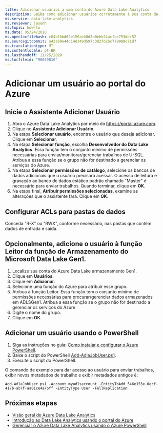 ```yaml
---
title: Adicionar usuários a uma conta do Azure Data Lake Analytics
description: Saiba como adicionar usuários corretamente à sua conta de Data Lake Analytics usando o assistente para Adicionar usuário e Azure PowerShell.
ms.service: data-lake-analytics
ms.reviewer: jasonh
ms.topic: how-to
ms.date: 05/24/2018
ms.openlocfilehash: c04b1bbd62e156aeb8d3a0ebb244cfbc753dec52
ms.sourcegitcommit: a43a59e44c14d349d597c3d2fd2bc779989c71d7
ms.translationtype: MT
ms.contentlocale: pt-BR
ms.lasthandoff: 11/25/2020
ms.locfileid: "96020816"
---
```

# <a name="adding-a-user-in-the-azure-portal"></a>Adicionar um usuário ao portal do Azure

## <a name="start-the-add-user-wizard"></a>Inicie o Assistente Adicionar Usuário
1. Abra o Azure Data Lake Analytics por meio do https://portal.azure.com.
2. Clique no **Assistente Adicionar Usuário**.
3. Na etapa **Selecionar usuário**, encontre o usuário que deseja adicionar. Clique em **Selecionar**.
4. Na etapa **Selecionar função**, escolha **Desenvolvedor do Data Lake Analytics**. Essa função tem o conjunto mínimo de permissões necessárias para enviar/monitorar/gerenciar trabalhos de U-SQL. Atribua a essa função se o grupo não for destinado a gerenciar os serviços do Azure.
5. Na etapa **Selecionar permissões de catálogo**, selecione os bancos de dados adicionais que o usuário precisará acessar. O acesso de leitura e gravação ao banco de dados estático padrão chamado "Master" é necessário para enviar trabalhos. Quando terminar, clique em **OK**.
6. Na etapa final, **Atribuir permissões selecionadas**, examine as alterações que o assistente fará. Clique em **OK**.


## <a name="configure-acls-for-data-folders"></a>Configurar ACLs para pastas de dados
Conceda "R-X" ou "RWX", conforme necessário, nas pastas que contêm dados de entrada e saída.


## <a name="optionally-add-the-user-to-the-azure-data-lake-storage-gen1-role-reader-role"></a>Opcionalmente, adicione o usuário à função **Leitor** da função de Armazenamento do Microsoft Data Lake Gen1.
1.  Localize sua conta do Azure Data Lake armazenamento Gen1.
2.  Clique em **Usuários**.
3. Clique em **Adicionar**.
4.  Selecione uma função do Azure para atribuir esse grupo.
5.  Atribua à função Leitor. Essa função tem o conjunto mínimo de permissões necessárias para procurar/gerenciar dados armazenados em ADLSGen1. Atribua a essa função se o grupo não for destinado a gerenciar os serviços do Azure.
6.  Digite o nome do grupo.
7.  Clique em **OK**.

## <a name="adding-a-user-using-powershell"></a>Adicionar um usuário usando o PowerShell

1. Siga as instruções no guia: [Como instalar e configurar o Azure PowerShell](/powershell/azure/).
2. Baixe o script do PowerShell [Add-AdlaJobUser.ps1](https://github.com/Azure/AzureDataLake/blob/master/Samples/PowerShell/ADLAUsers/Add-AdlaJobUser.ps1).
3. Execute o script do PowerShell. 

O comando de exemplo para dar acesso ao usuário para enviar trabalhos, exibir novos metadados de trabalho e exibir metadados antigos é:

`Add-AdlaJobUser.ps1 -Account myadlsaccount -EntityToAdd 546e153e-0ecf-417b-ab7f-aa01ce4a7bff -EntityType User -FullReplication`


## <a name="next-steps"></a>Próximas etapas

* [Visão geral do Azure Data Lake Analytics](data-lake-analytics-overview.md)
* [Introdução ao Data Lake Analytics usando o portal do Azure](data-lake-analytics-get-started-portal.md)
* [Gerenciar o Azure Data Lake Analytics usando o Azure PowerShell](data-lake-analytics-manage-use-powershell.md)
